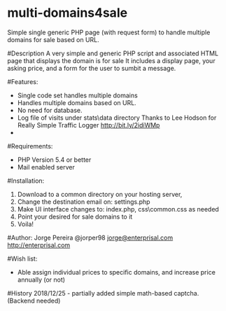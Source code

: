 # multi-domains4sale
Simple single generic PHP page (with request form) to handle multiple domains for sale based on URL.

#Description
A very simple and generic PHP script and associated HTML page that displays the domain is for sale 
It includes a display page, your asking price, and a form for the user to sumbit a message.
 

#Features: 
- Single code set handles multiple domains
- Handles multiple domains based on URL. 
- No need for database.
- Log file of visits under stats\data directory
	Thanks to Lee Hodson  for Really Simple Traffic Logger  http://bit.ly/2idiWMp
- 

#Requirements:
- PHP Version 5.4 or better
- Mail enabled server


#Installation:
1) Download to a common directory on your hosting server, 
2) Change the destination email on:  settings.php 
3) Make UI interface changes to: index.php, css\common.css  as needed
4) Point your desired for sale domains to it
5) Voila!

 
#Author:
Jorge Pereira
@jorper98
jorge@enterprisal.com
http://enterprisal.com

#Wish list: 
- Able assign individual prices to specific domains, and increase price annually (or not) 

#History
2018/12/25 -  partially added simple math-based captcha.   (Backend needed)

